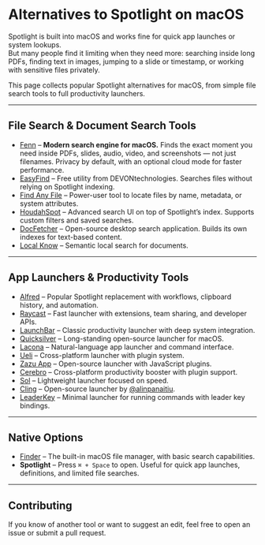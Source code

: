 # Alternatives to Spotlight on macOS

Spotlight is built into macOS and works fine for quick app launches or system lookups.  
But many people find it limiting when they need more: searching inside long PDFs, finding text in images, jumping to a slide or timestamp, or working with sensitive files privately.  

This page collects popular Spotlight alternatives for macOS, from simple file search tools to full productivity launchers. 

---

## File Search & Document Search Tools

- [Fenn](https://www.usefenn.com) – **Modern search engine for macOS.** Finds the exact moment you need inside PDFs, slides, audio, video, and screenshots — not just filenames. Privacy by default, with an optional cloud mode for faster performance. 
- [EasyFind](https://www.devontechnologies.com/apps/freeware) – Free utility from DEVONtechnologies. Searches files without relying on Spotlight indexing.  
- [Find Any File](https://findanyfile.app) – Power-user tool to locate files by name, metadata, or system attributes.  
- [HoudahSpot](https://www.houdah.com/houdahSpot/) – Advanced search UI on top of Spotlight’s index. Supports custom filters and saved searches.  
- [DocFetcher](https://docfetcher.sourceforge.io/en/index.html) – Open-source desktop search application. Builds its own indexes for text-based content.  
- [Local Know](https://apps.apple.com/app/id6751100234) – Semantic local search for documents.  
 
---

## App Launchers & Productivity Tools

- [Alfred](https://www.alfredapp.com) – Popular Spotlight replacement with workflows, clipboard history, and automation.  
- [Raycast](https://www.raycast.com) – Fast launcher with extensions, team sharing, and developer APIs.  
- [LaunchBar](https://www.obdev.at/products/launchbar/index.html) – Classic productivity launcher with deep system integration.  
- [Quicksilver](https://qsapp.com) – Long-standing open-source launcher for macOS.  
- [Lacona](https://lacona.app) – Natural-language app launcher and command interface.  
- [Ueli](https://ueli.app) – Cross-platform launcher with plugin system.  
- [Zazu App](http://zazuapp.org) – Open-source launcher with JavaScript plugins.  
- [Cerebro](https://www.cerebroapp.com) – Cross-platform productivity booster with plugin support.  
- [Sol](https://sol.ospfranco.com) – Lightweight launcher focused on speed.  
- [Cling](https://lowtechguys.com/cling) – Open-source launcher by [@alinpanaitiu](https://github.com/alinpanaitiu).  
- [LeaderKey](https://github.com/mikker/LeaderKey.app) – Minimal launcher for running commands with leader key bindings.  

---

## Native Options

- [Finder](https://support.apple.com/en-au/guide/mac-help/mchlp2605/mac) – The built-in macOS file manager, with basic search capabilities.  
- **Spotlight** – Press `⌘ + Space` to open. Useful for quick app launches, definitions, and limited file searches.  

---

## Contributing

If you know of another tool or want to suggest an edit, feel free to open an issue or submit a pull request.  
